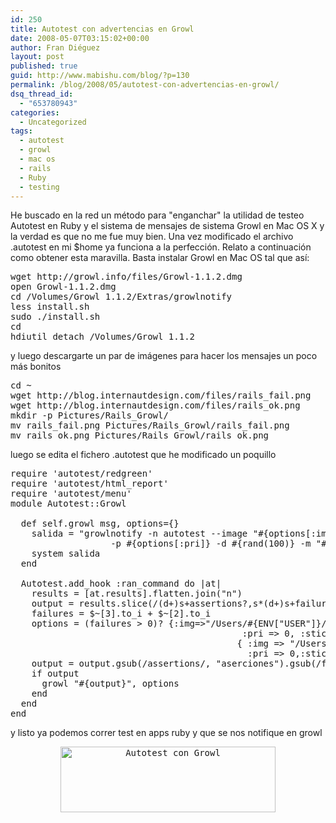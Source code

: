 ```yaml
---
id: 250
title: Autotest con advertencias en Growl
date: 2008-05-07T03:15:02+00:00
author: Fran Diéguez
layout: post
published: true
guid: http://www.mabishu.com/blog/?p=130
permalink: /blog/2008/05/autotest-con-advertencias-en-growl/
dsq_thread_id:
  - "653780943"
categories:
  - Uncategorized
tags:
  - autotest
  - growl
  - mac os
  - rails
  - Ruby
  - testing
---
```

He buscado en la red un método para "enganchar" la utilidad de testeo Autotest en Ruby y el sistema de mensajes de sistema Growl en Mac OS X y la verdad es que no me fue muy bien.
Una vez modificado el archivo .autotest en mi $home ya funciona a la perfección. Relato a continuación como obtener esta maravilla.
Basta instalar Growl en Mac OS tal que así:
<pre>wget http://growl.info/files/Growl-1.1.2.dmg
open Growl-1.1.2.dmg
cd /Volumes/Growl 1.1.2/Extras/growlnotify
less install.sh
sudo ./install.sh
cd
hdiutil detach /Volumes/Growl 1.1.2</pre>
y luego descargarte un par de im&aacute;genes para hacer los mensajes un poco m&aacute;s bonitos
<pre lang="shell">cd ~
wget http://blog.internautdesign.com/files/rails_fail.png
wget http://blog.internautdesign.com/files/rails_ok.png
mkdir -p Pictures/Rails_Growl/
mv rails_fail.png Pictures/Rails_Growl/rails_fail.png
mv rails_ok.png Pictures/Rails_Growl/rails_ok.png</pre>
luego se edita el fichero .autotest que he modificado un poquillo
<pre lang="ruby">require 'autotest/redgreen'
require 'autotest/html_report'
require 'autotest/menu'
module Autotest::Growl

  def self.growl msg, options={}
    salida = "growlnotify -n autotest --image "#{options[:img]}"
                   -p #{options[:pri]} -d #{rand(100)} -m "#{msg}" "Tests" #{options[:sticky]}"
    system salida
  end

  Autotest.add_hook :ran_command do |at|
    results = [at.results].flatten.join("n")
    output = results.slice(/(d+)s+assertions?,s*(d+)s+failures?,s*(d+)s+errors?/)
    failures = $~[3].to_i + $~[2].to_i
    options = (failures > 0)? {:img=>"/Users/#{ENV["USER"]}/Pictures/Rails/fail.png",
                                            :pri => 0, :sticky => "" } :
                                           { :img => "/Users/#{ENV["USER"]}/Pictures/Rails/ok.png",
                                             :pri => 0,:sticky => "" }
    output = output.gsub(/assertions/, "aserciones").gsub(/failures/, "fallos").gsub(/errors/, "errores")
    if output
      growl "#{output}", options
    end
  end
end
</pre>
y listo ya podemos correr test en apps ruby y que se nos notifique en growl
<pre style="text-align: center;"><a href="http://mabishu.com/blog/wp-content/uploads/2008/05/imagen-1.png"><img class="aligncenter size-full wp-image-131" title="Autotest con Growl" src="http://www.mabishu.comwp-content/uploads/2008/05/imagen-11.png" alt="Autotest con Growl" width="344" height="105" /></a></pre>
